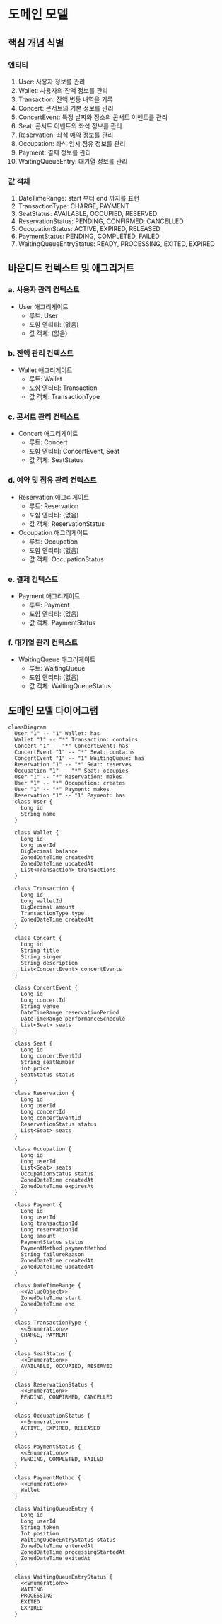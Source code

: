 # 도메인 모델

## 핵심 개념 식별

### 엔티티

1. User: 사용자 정보를 관리
2. Wallet: 사용자의 잔액 정보를 관리
3. Transaction: 잔액 변동 내역을 기록
4. Concert: 콘서트의 기본 정보를 관리
5. ConcertEvent: 특정 날짜와 장소의 콘서트 이벤트를 관리
6. Seat: 콘서트 이벤트의 좌석 정보를 관리
7. Reservation: 좌석 예약 정보를 관리
8. Occupation: 좌석 임시 점유 정보를 관리
9. Payment: 결제 정보를 관리
10. WaitingQueueEntry: 대기열 정보를 관리

### 값 객체

1. DateTimeRange: start 부터 end 까지를 표현
2. TransactionType: CHARGE, PAYMENT
3. SeatStatus: AVAILABLE, OCCUPIED, RESERVED
4. ReservationStatus: PENDING, CONFIRMED, CANCELLED
5. OccupationStatus: ACTIVE, EXPIRED, RELEASED
6. PaymentStatus: PENDING, COMPLETED, FAILED
7. WaitingQueueEntryStatus: READY, PROCESSING, EXITED, EXPIRED

## 바운디드 컨텍스트 및 애그리거트

### a. 사용자 관리 컨텍스트

- User 애그리게이트
    - 루트: User
    - 포함 엔티티: (없음)
    - 값 객체: (없음)

### b. 잔액 관리 컨텍스트

- Wallet 애그리게이트
    - 루트: Wallet
    - 포함 엔티티: Transaction
    - 값 객체: TransactionType

### c. 콘서트 관리 컨텍스트

- Concert 애그리게이트
    - 루트: Concert
    - 포함 엔티티: ConcertEvent, Seat
    - 값 객체: SeatStatus

### d. 예약 및 점유 관리 컨텍스트

- Reservation 애그리게이트
    - 루트: Reservation
    - 포함 엔티티: (없음)
    - 값 객체: ReservationStatus
- Occupation 애그리게이트
    - 루트: Occupation
    - 포함 엔티티: (없음)
    - 값 객체: OccupationStatus

### e. 결제 컨텍스트

- Payment 애그리게이트
    - 루트: Payment
    - 포함 엔티티: (없음)
    - 값 객체: PaymentStatus

### f. 대기열 관리 컨텍스트

- WaitingQueue 애그리게이트
    - 루트: WaitingQueue
    - 포함 엔티티: (없음)
    - 값 객체: WaitingQueueStatus

## 도메인 모델 다이어그램

```mermaid
classDiagram
  User "1" -- "1" Wallet: has
  Wallet "1" -- "*" Transaction: contains
  Concert "1" -- "*" ConcertEvent: has
  ConcertEvent "1" -- "*" Seat: contains
  ConcertEvent "1" -- "1" WaitingQueue: has
  Reservation "1" -- "*" Seat: reserves
  Occupation "1" -- "*" Seat: occupies
  User "1" -- "*" Reservation: makes
  User "1" -- "*" Occupation: creates
  User "1" -- "*" Payment: makes
  Reservation "1" -- "1" Payment: has
  class User {
    Long id
    String name
  }

  class Wallet {
    Long id
    Long userId
    BigDecimal balance
    ZonedDateTime createdAt
    ZonedDateTime updatedAt
    List<Transaction> transactions
  }

  class Transaction {
    Long id
    Long walletId
    BigDecimal amount
    TransactionType type
    ZonedDateTime createdAt
  }

  class Concert {
    Long id
    String title
    String singer
    String description
    List<ConcertEvent> concertEvents
  }

  class ConcertEvent {
    Long id
    Long concertId
    String venue
    DateTimeRange reservationPeriod
    DateTimeRange performanceSchedule
    List<Seat> seats
  }

  class Seat {
    Long id
    Long concertEventId
    String seatNumber
    int price
    SeatStatus status
  }

  class Reservation {
    Long id
    Long userId
    Long concertId
    Long concertEventId
    ReservationStatus status
    List<Seat> seats
  }

  class Occupation {
    Long id
    Long userId
    List<Seat> seats
    OccupationStatus status
    ZonedDateTime createdAt
    ZonedDateTime expiresAt
  }

  class Payment {
    Long id
    Long userId
    Long transactionId
    Long reservationId
    Long amount
    PaymentStatus status
    PaymentMethod paymentMethod
    String failureReason
    ZonedDateTime createdAt
    ZonedDateTime updatedAt
  }

  class DateTimeRange {
    <<ValueObject>>
    ZonedDateTime start
    ZonedDateTime end
  }

  class TransactionType {
    <<Enumeration>>
    CHARGE, PAYMENT
  }

  class SeatStatus {
    <<Enumeration>>
    AVAILABLE, OCCUPIED, RESERVED
  }

  class ReservationStatus {
    <<Enumeration>>
    PENDING, CONFIRMED, CANCELLED
  }

  class OccupationStatus {
    <<Enumeration>>
    ACTIVE, EXPIRED, RELEASED
  }

  class PaymentStatus {
    <<Enumeration>>
    PENDING, COMPLETED, FAILED
  }

  class PaymentMethod {
    <<Enumeration>>
    Wallet
  }

  class WaitingQueueEntry {
    Long id
    Long userId
    String token
    Int position
    WaitingQueueEntryStatus status
    ZonedDateTime enteredAt
    ZonedDateTime processingStartedAt
    ZonedDateTime exitedAt
  }

  class WaitingQueueEntryStatus {
    <<Enumeration>>
    WAITING
    PROCESSING
    EXITED
    EXPIRED
  }
```